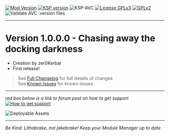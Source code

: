 <!-- ReleaseLayout.md v1.1.4.0
SILPatches! (SILP)
created: 11 Aug 2018
updated: 01 Feb 2020 -->

[![Mod Version][shield:mod:static]][MOD:forum] 
[![KSP version][shield:ksp:static]][KSP:website] ![KSP-AVC][shield:kspavc] [![License GPLv3][shield:license]][LINK:license] [![][LOGO:gplv2]][LINK:license]  
![Validate AVC .version files][shield:avcvalid]  
***  

# Version 1.0.0.0 - Chasing away the docking darkness
- Creation by zer0Kerbal
- First release!
> See [Full Changelog][MOD:changelog] for full details of changes  
> See [Known Issues][MOD:issues] for known issues   
***  
*red box below is a link to forum post on how to get support*  
[![How to get support][image:get-support]][thread:getsupport]

![][HERO:0]  
***
 *Be Kind: Lithobrake, not jakebrake! Keep your Module Manager up to date*

[MOD:license]:      https://github.com/zer0Kerbal/SILPatches/blob/master/LICENSE
[MOD:issues]:       https://github.com/zer0Kerbal/SILPatches/issues
[MOD:known]:        https://github.com/zer0Kerbal/SILPatches/wiki/Known-Issues
[MOD:forum]:        https:// ""  
[MOD:changelog]:    https://raw.githubusercontent.com/zer0Kerbal/SILPatches/master/Changelog.cfg
[KSP:website]:      http://kerbalspaceprogram.com/

<!-- static -->
[shield:mod:static]: https://img.shields.io/badge/SIL%20Patches%20version-1.0.0.0-orange.svg?style=plastic
[shield:ksp:static]: https://img.shields.io/badge/KSP%20version-1.7.3-3Cf.svg?style=plastic

[shield:mod:latest]: https://img.shields.io/github/v/release/zer0Kerbal/SILPatches?include_prereleases?style=plastic
[shield:mod]: https://img.shields.io/endpoint?url=https://raw.githubusercontent.com/zer0Kerbal/SILPatches/master/json/mod.json
[shield:ksp]: https://img.shields.io/endpoint?url=https://raw.githubusercontent.com/zer0Kerbal/SILPatches/master/json/ksp.json
[shield:license]: https://img.shields.io/endpoint?url=https://raw.githubusercontent.com/zer0Kerbal/SILPatches/master/json/license.json
[shield:code]: https://img.shields.io/endpoint?url=https://raw.githubusercontent.com/zer0Kerbal/SILPatches/master/json/code.json  
[shield:kspavc]:     https://img.shields.io/badge/KSP-AVC--supported-brightgreen.svg?style=plastic
[shield:avcvalid]:    https://github.com/zer0Kerbal/SILPatches/workflows/Validate%20AVC%20.version%20files/badge.svg  
  
[image:get-support]:    https://i.postimg.cc/vHP6zmrw/image.png
[thread:getsupport]: https://forum.kerbalspaceprogram.com/index.php?/topic/83212-*

[LINK:license]: https://www.gnu.org/licenses/gpl-2.0-standalone.html "GPLv2"  
[LOGO:gplv2]: https://i.postimg.cc/9FrwMgK6/GPL-17x17.png "GPLv2"

[HERO:0]: https://raw.githubusercontent.com/zer0Kerbal/SILPatches/master/Graphics/2032b.png "Deployable Assets"

<!--
GPLv2
zer0Kerbal
-->